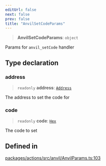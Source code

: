 ```yaml
---
editUrl: false
next: false
prev: false
title: "AnvilSetCodeParams"
---
```


> **AnvilSetCodeParams**: `object`

Params for `anvil_setCode` handler

## Type declaration

### address

> `readonly` **address**: [`Address`](/reference/tevm/actions/type-aliases/address/)

The address to set the code for

### code

> `readonly` **code**: [`Hex`](/reference/tevm/actions/type-aliases/hex/)

The code to set

## Defined in

[packages/actions/src/anvil/AnvilParams.ts:103](https://github.com/evmts/tevm-monorepo/blob/main/packages/actions/src/anvil/AnvilParams.ts#L103)
